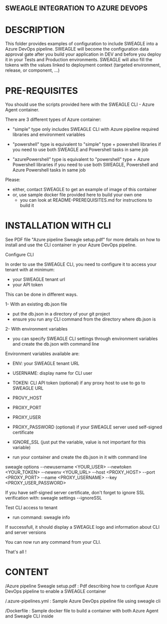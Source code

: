 ## SWEAGLE INTEGRATION TO AZURE DEVOPS

# DESCRIPTION

This folder provides examples of configuration to include SWEAGLE into a Azure DevOps pipeline.
SWEAGLE will become the configuration data approval gate after you build your application in DEV and before you deploy it in your Tests and Production environments.
SWEAGLE will also fill the tokens with the values linked to deployment context (targeted environment, release, or component, ...)

# PRE-REQUISITES

You should use the scripts provided here with the SWEAGLE CLI - Azure Agent container.

There are 3 different types of Azure container:

- "simple" type only includes SWEAGLE CLI with Azure pipeline required libraries and environment variables

- "powershell" type is equivalent to "simple" type + powershell libraries if you need to use both SWEAGLE and Powershell tasks in same job

- "azurePowershell" type is equivalent to "powershell" type + Azure Powershell libraries if you need to use both SWEAGLE, Powershell and Azure Powershell tasks in same job

Please:
- either, contact SWEAGLE to get an example of image of this container
- or, use sample docker file provided here to build your own one
    - you can look at README-PREREQUISITES.md for instructions to build it

# INSTALLATION WITH CLI

See PDF file "Azure pipeline Sweagle setup.pdf" for more details on how to install and use the CLI container in your Azure DevOps pipeline.

Configure CLI

In order to use the SWEAGLE CLI, you need to configure it to access your tenant with at minimum:
- your SWEAGLE tenant url
- your API token

This can be done in different ways.

1- With an existing db.json file
- put the db.json in a directory of your git project
- ensure you run any CLI command from the directory where db.json is


2- With environment variables
- you can specify SWEAGLE CLI settings through environment variables and create the db.json with command line

Environment variables available are:
- ENV: your SWEAGLE tenant URL
- USERNAME: display name for CLI user
- TOKEN: CLI API token
(optional) if any proxy host to use to go to SWEAGLE URL
- PROVY_HOST
- PROXY_PORT
- PROXY_USER
- PROXY_PASSWORD
(optional) if your SWEAGLE server used self-signed certificate
- IGNORE_SSL (just put the variable, value is not important for this variable)

- run your container and create the db.json in it with command line

sweagle options --newusername <YOUR_USER> --newtoken <YOUR_TOKEN> --newenv <YOUR_URL> --host <PROXY_HOST> --port <PROXY_PORT> --name <PROXY_USERNAME> --key <PROXY_USER_PASSWORD>

If you have self-signed server certificate, don't forget to ignore SSL verification with:
sweagle settings --ignoreSSL


Test CLI access to tenant

- run command: sweagle info

If successfull, it should display a SWEAGLE logo and information about CLI and server versions

You can now run any command from your CLI.

That's all !

# CONTENT

/Azure pipeline Sweagle setup.pdf  : Pdf describing how to configue Azure DevOps pipeline to enable a SWEAGLE container

/.azure-pipelines.yml  : Sample Azure DevOps pipeline file using sweagle cli


/Dockerfile  : Sample docker file to build a container with both Azure Agent and Sweagle CLI inside
